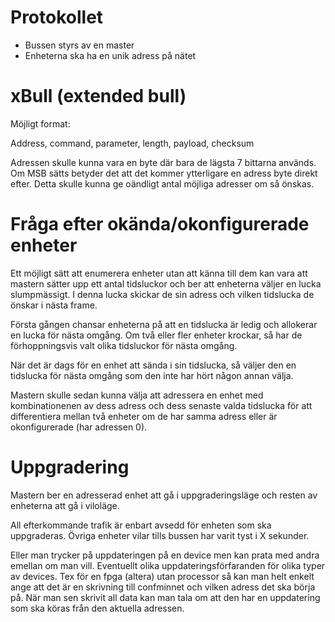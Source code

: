 # Protokollet

* Bussen styrs av en master
* Enheterna ska ha en unik adress på nätet


# xBull (extended bull)

Möjligt format:

Address, command, parameter, length, payload, checksum

Adressen skulle kunna vara en byte där bara de lägsta 7 bittarna används.
Om MSB sätts betyder det att det kommer ytterligare en adress byte
direkt efter. Detta skulle kunna ge oändligt antal möjliga adresser om så
önskas.


# Fråga efter okända/okonfigurerade enheter

Ett möjligt sätt att enumerera enheter utan att känna till dem kan vara
att mastern sätter upp ett antal tidsluckor och ber att enheterna väljer
en lucka slumpmässigt. I denna lucka skickar de sin adress och vilken
tidslucka de önskar i nästa frame.

Första gången chansar enheterna på att en tidslucka är ledig och allokerar
en lucka för nästa omgång. Om två eller fler enheter krockar, så har de
förhoppningsvis valt olika tidsluckor för nästa omgång.

När det är dags för en enhet att sända i sin tidslucka, så väljer den en
tidslucka för nästa omgång som den inte har hört någon annan välja.

Mastern skulle sedan kunna välja att adressera en enhet med kombinationenen
av dess adress och dess senaste valda tidslucka för att differentiera mellan
två enheter om de har samma adress eller är okonfigurerade (har adressen 0).


# Uppgradering

Mastern ber en adresserad enhet att gå i uppgraderingsläge och resten av
enheterna att gå i viloläge.

All efterkommande trafik är enbart avsedd för enheten som ska uppgraderas.
Övriga enheter vilar tills bussen har varit tyst i X sekunder.

Eller man trycker på uppdateringen på en device men kan prata med andra emellan om man vill. 
Eventuellt olika uppdateringsförfaranden för olika typer av devices. 
Tex för en fpga (altera) utan processor så kan man helt enkelt ange att det är en skrivning till confminnet och vilken adress det ska börja på. När man sen skrivit all data kan man tala om att den har en uppdatering som ska köras från den aktuella adressen. 

